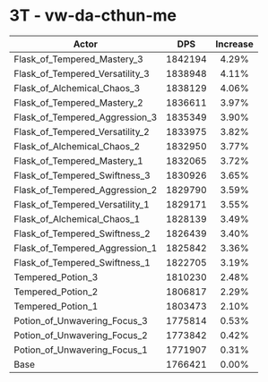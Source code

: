 # 3T - vw-da-cthun-me
| Actor | DPS | Increase |
|---|:---:|:---:|
|Flask_of_Tempered_Mastery_3|1842194|4.29%|
|Flask_of_Tempered_Versatility_3|1838948|4.11%|
|Flask_of_Alchemical_Chaos_3|1838129|4.06%|
|Flask_of_Tempered_Mastery_2|1836611|3.97%|
|Flask_of_Tempered_Aggression_3|1835349|3.90%|
|Flask_of_Tempered_Versatility_2|1833975|3.82%|
|Flask_of_Alchemical_Chaos_2|1832950|3.77%|
|Flask_of_Tempered_Mastery_1|1832065|3.72%|
|Flask_of_Tempered_Swiftness_3|1830926|3.65%|
|Flask_of_Tempered_Aggression_2|1829790|3.59%|
|Flask_of_Tempered_Versatility_1|1829171|3.55%|
|Flask_of_Alchemical_Chaos_1|1828139|3.49%|
|Flask_of_Tempered_Swiftness_2|1826439|3.40%|
|Flask_of_Tempered_Aggression_1|1825842|3.36%|
|Flask_of_Tempered_Swiftness_1|1822705|3.19%|
|Tempered_Potion_3|1810230|2.48%|
|Tempered_Potion_2|1806817|2.29%|
|Tempered_Potion_1|1803473|2.10%|
|Potion_of_Unwavering_Focus_3|1775814|0.53%|
|Potion_of_Unwavering_Focus_2|1773842|0.42%|
|Potion_of_Unwavering_Focus_1|1771907|0.31%|
|Base|1766421|0.00%|
